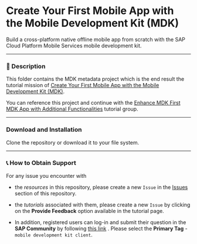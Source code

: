 # Create Your First Mobile App with the Mobile Development Kit (MDK)
Build a cross-platform native offline mobile app from scratch with the SAP Cloud Platform Mobile Services mobile development kit.

***
### 📌 Description
This folder contains the MDK metadata project which is the end result the tutorial mission of [Create Your First Mobile App with the Mobile Development Kit (MDK)](https://developers.sap.com/mission.mobile-dev-kit-get-started.html).

You can reference this project and continue with the [Enhance MDK First MDK App with Additional Functionalities](https://developers.sap.com/group.mobile-dev-kit-enhance.html) tutorial group.


***
### Download and Installation

Clone the repository or download it to your file system.

***
### 📞 How to Obtain Support
For any issue you encounter with 
* the *resources* in this repository, please create a new `Issue` in the [Issues](https://github.com/SAP/cloud-mdk-tutorial-samples/issues) section of this repository.
* the *tutorials* associated with them, please create a new `Issue` by clicking on the **Provide Feedback** option available in the tutorial page.

* In addition, registered users can log-in and submit their question in the **SAP Community** by following [this link](https://answers.sap.com/questions/ask.html) .
Please select the **Primary Tag** - `mobile development kit client`.